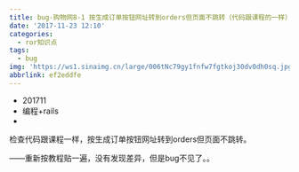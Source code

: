 ```yaml
---
title: bug-购物网8-1 按生成订单按钮网址转到orders但页面不跳转（代码跟课程的一样）
date: '2017-11-23 12:10'
categories:
  - ror知识点
tags:
  - bug
img: 'https://ws1.sinaimg.cn/large/006tNc79gy1fnfw7fgtkoj30dv0dh0sq.jpg'
abbrlink: ef2eddfe
---
```


* 201711
* 编程+rails
* ​

检查代码跟课程一样，按生成订单按钮网址转到orders但页面不跳转。

——重新按教程贴一遍，没有发现差异，但是bug不见了。。